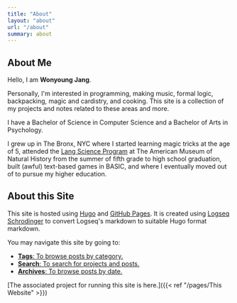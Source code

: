 ```yaml
---
title: "About"
layout: "about"
url: "/about"
summary: about
---
```


## About Me

Hello, I am **Wonyoung Jang**.

Personally, I'm interested in programming, making music, formal logic, backpacking, magic and cardistry, and cooking. This site is a collection of my projects and notes related to these areas and more.

I have a Bachelor of Science in Computer Science and a Bachelor of Arts in Psychology.

I grew up in The Bronx, NYC where I started learning magic tricks at the age of 5, attended the [Lang Science Program](https://www.amnh.org/learn-teach/children-and-families/lang-science-program) at The American Museum of Natural History from the summer of fifth grade to high school graduation, built (awful) text-based games in BASIC, and where I eventually moved out of to pursue my higher education.

## About this Site

This site is hosted using [Hugo](https://gohugo.io/) and [GitHub Pages](https://pages.github.com/). It is created using [Logseq Schrodinger](https://github.com/sawhney17/logseq-schrodinger) to convert Logseq's markdown to suitable Hugo format markdown.

You may navigate this site by going to:

- [**Tags**: To browse posts by category.](/tags)
- [**Search**: To search for projects and posts.](/search)
- [**Archives**: To browse posts by date.](/archives)

[The associated project for running this site is here.]({{< ref "/pages/This Website" >}})
